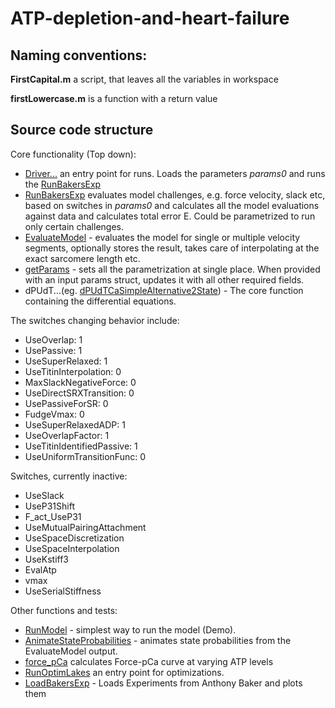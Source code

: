# ATP-depletion-and-heart-failure


## Naming conventions:

**FirstCapital.m** a script, that leaves all the variables in workspace

**firstLowercase.m** is a function with a return value

## Source code structure
Core functionality (Top down):

- [Driver...](RunOptim.m) an entry point for runs. Loads the parameters *params0* and runs the  [RunBakersExp](RunBakersExp.m) 
- [RunBakersExp](RunBakersExp.m) evaluates model challenges, e.g. force velocity, slack etc, based on switches in *params0* and  calculates all the model evaluations against data and calculates total error E. Could be parametrized to run only certain challenges.
- [EvaluateModel](EvaluateModel.m) - evaluates the model for single or multiple velocity segments, optionally stores the result, takes care of interpolating at the exact sarcomere length etc. 
- [getParams](getParams.m) - sets all the parametrization at single place. When provided with an input params struct, updates it with all other required fields.
- dPUdT...(eg. [dPUdTCaSimpleAlternative2State](dPUdTCaSimpleAlternative2State.m)) - The core function containing the differential equations. 

The switches changing behavior include:

- UseOverlap: 1
- UsePassive: 1
- UseSuperRelaxed: 1
- UseTitinInterpolation: 0
- MaxSlackNegativeForce: 0
- UseDirectSRXTransition: 0
- UsePassiveForSR: 0
- FudgeVmax: 0
- UseSuperRelaxedADP: 1
- UseOverlapFactor: 1
- UseTitinIdentifiedPassive: 1
- UseUniformTransitionFunc: 0
  
Switches, currently inactive:

- UseSlack
- UseP31Shift
- F_act_UseP31
- UseMutualPairingAttachment
- UseSpaceDiscretization
- UseSpaceInterpolation
- UseKstiff3
- EvalAtp
- vmax 
- UseSerialStiffness


Other functions and tests:
- [RunModel](RunModel.m) - simplest way to run the model (Demo).
- [AnimateStateProbabilities](AnimateStateProbabilities.m) - animates state probabilities from the EvaluateModel output.
- [force_pCa](force_pCa.m) calculates Force-pCa curve at varying ATP levels
- [RunOptimLakes](RunOptimLakes.m) an entry point for optimizations. 
- [LoadBakersExp](LoadBakersExp.m) - Loads Experiments from Anthony Baker and plots them

